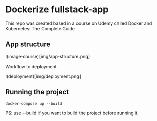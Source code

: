 # Dockerize fullstack-app

This repo was created based in a course on Udemy called Docker and Kubernetes: The Complete Guide

## App structure



!(image-course)[img/app-structure.png]

Workflow to deployment

!(deployment)[img/deployment.png]

## Running the project

    docker-compose up --build

PS: use --build if you want to build the project before running it.
